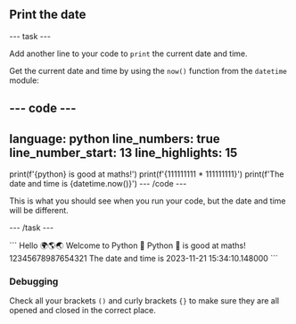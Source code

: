 <h2 class="c-project-heading--task">Print the date</h2>

--- task ---

Add another line to your code to `print` the current date and time.

Get the current date and time by using the `now()` function from the `datetime` module:

--- code ---
---
language: python
line_numbers: true
line_number_start: 13
line_highlights: 15
---
print(f'{python} is good at maths!')
print(f'{111111111 * 111111111}')
print(f'The date and time is {datetime.now()}')
--- /code ---

This is what you should see when you run your code, but the date and time will be different.

--- /task ---

<div class="c-project-output">
```
Hello 🌍🌎🌏
Welcome to Python 🐍
Python 🐍 is good at maths!
12345678987654321
The date and time is 2023-11-21 15:34:10.148000
```
</div>

<div class="c-project-callout c-project-callout--debug">

### Debugging

Check all your brackets `()` and curly brackets `{}` to make sure they are all opened and closed in the correct place.

</div>
